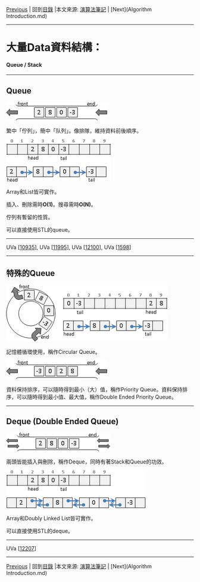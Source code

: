 [Previous](Stack.md) | 回到[目錄](SUMMARY.md) |本文來源: [演算法筆記](http://www.csie.ntnu.edu.tw/~u91029/Data.html#3) | [Next](Algorithm Introduction.md)
_____________________
# 大量Data資料結構：
#### Queue / Stack
_____________________
## Queue
![](pics/Data8.png "")

繁中「佇列」，簡中「队列」。像排隊，維持資料前後順序。

![](pics/Data9.png "")

Array和List皆可實作。

插入、刪除需時**O(1)**。搜尋需時**O(N)**。

佇列有暫留的性質。

可以直接使用STL的queue。

_____________________
UVa [[10935](http://uva.onlinejudge.org/external/109/10935.html)], UVa [[11995](http://uva.onlinejudge.org/external/119/11995.html)], UVa [[12100](http://uva.onlinejudge.org/external/121/12100.html)], UVa [[1598](http://uva.onlinejudge.org/external/15/1598.html)]
_____________________
## 特殊的Queue

![](pics/Data10.png "")

記憶體循環使用，稱作Circular Queue。

![](pics/Data11.png "")

資料保持排序，可以隨時得到最小（大）值，稱作Priority Queue。資料保持排序，可以隨時得到最小值、最大值，稱作Double Ended Priority Queue。
_____________________
## Deque (Double Ended Queue)

![](pics/Data14.png "")

兩頭皆能插入與刪除，稱作Deque，同時有著Stack和Queue的功效。

![](pics/Data15.png "")

Array和Doubly Linked List皆可實作。

可以直接使用STL的deque。
_____________________
UVa [[12207](http://uva.onlinejudge.org/external/122/12207.html)]
_____________________
[Previous](Stack.md) | 回到[目錄](SUMMARY.md) |本文來源: [演算法筆記](http://www.csie.ntnu.edu.tw/~u91029/Data.html#3) | [Next](Algorithm Introduction.md)